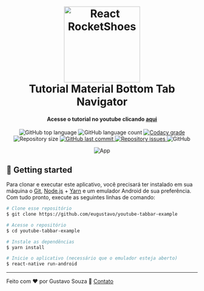<h1 align="center">
    <img alt="React RocketShoes" width="200" src="https://reactnavigation.org/img/spiro.svg" />
    <br>
    Tutorial Material Bottom Tab Navigator
</h1>

<h4 align="center">
Acesse o tutorial no youtube clicando <a href="#">aqui</a>
</h4>
<p align="center">
  <img alt="GitHub top language" src="https://img.shields.io/github/languages/top/eugustavo/youtube-tabbar-example.svg">

  <img alt="GitHub language count" src="https://img.shields.io/github/languages/count/eugustavo/youtube-tabbar-example.svg">

  <a href="https://www.codacy.com/app/eugustavo/youtube-tabbar-example?utm_source=github.com&amp;utm_medium=referral&amp;utm_content=eugustavo/youtube-tabbar-example&amp;utm_campaign=Badge_Grade">
    <img alt="Codacy grade" src="https://img.shields.io/codacy/grade/1b577a07dda843aba09f4bc55d1af8fc.svg">
  </a>

  <img alt="Repository size" src="https://img.shields.io/github/repo-size/eugustavo/youtube-tabbar-example.svg">
  <a href="https://github.com/eugustavo/youtube-tabbar-example/commits/master">
    <img alt="GitHub last commit" src="https://img.shields.io/github/last-commit/eugustavo/youtube-tabbar-example.svg">
  </a>

  <a href="https://github.com/eugustavo/youtube-tabbar-example/issues">
    <img alt="Repository issues" src="https://img.shields.io/github/issues/eugustavo/youtube-tabbar-example.svg">
  </a>

  <img alt="GitHub" src="https://img.shields.io/github/license/eugustavo/youtube-tabbar-example.svg">
</p>

<p align="center">
  <img alt="App" src="https://i.imgur.com/4qtMzxZ.gif">
</p>


## :rocket: Getting started
Para clonar e executar este aplicativo, você precisará ter instalado em sua máquina o [Git](https://git-scm.com), [Node.js](https://nodejs.org) + [Yarn](https://yarnpkg.com) e um emulador Android de sua preferência. Com tudo pronto, execute as seguintes linhas de comando:

```bash
# Clone esse repositório
$ git clone https://github.com/eugustavo/youtube-tabbar-example

# Acesse o repositório
$ cd youtube-tabbar-example

# Instale as dependências
$ yarn install

# Inicie o aplicativo (necessário que o emulador esteja aberto)
$ react-native run-android
```

---

Feito com ♥ por Gustavo Souza :wave: [Contato](https://www.linkedin.com/in/eugustavosouza/)

